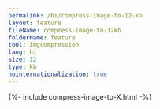 ```yaml
---
permalink: /hi/compress-image-to-12-kb
layout: feature
fileName: compress-image-to-12kb
folderName: feature
tool: imgcompression
lang: hi
size: 12
type: kb
nointernationalization: true
---
```

{%- include compress-image-to-X.html -%}       
